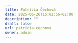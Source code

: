 ```yaml
---
title: Patrícia Čechová
date: 2025-06-26T15:02:56+02:00
description: ""
draft: false
url: patricia-cechova
owner: admin
---
```


<!-- SECTION BREAK --> 